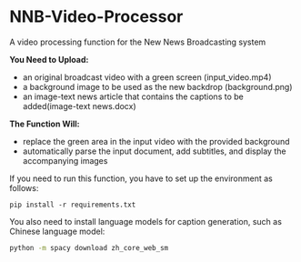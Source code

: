 # NNB-Video-Processor

A video processing function for the New News Broadcasting system

**You Need to Upload:**
* an original broadcast video with a green screen (input_video.mp4)
* a background image to be used as the new backdrop (background.png)
* an image-text news article that contains the captions to be added(image-text news.docx)

**The Function Will:**
* replace the green area in the input video with the provided background
* automatically parse the input document, add subtitles, and display the accompanying images

If you need to run this function, you have to set up the environment as follows:

```shell
pip install -r requirements.txt
```

You also need to install language models for caption generation, such as Chinese language model:

```bash
python -m spacy download zh_core_web_sm
```
